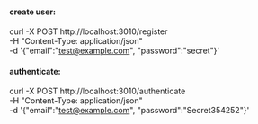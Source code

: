 
#### create user:
curl -X POST http://localhost:3010/register \
    -H "Content-Type: application/json" \
    -d '{"email":"test@example.com", "password":"secret"}'

#### authenticate:
curl -X POST http://localhost:3010/authenticate  \
    -H "Content-Type: application/json" \
    -d '{"email":"test@example.com", "password":"Secret354252"}'